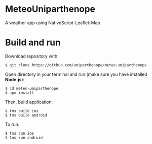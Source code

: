 # MeteoUniparthenope
A weather app using NativeScript-Leaflet-Map

# Build and run
Download repository with:  
``` console
$ git clone https://github.com/uniparthenope/meteo-uniparthenope
```
Open directory in your terminal and run (make sure you have installed **Node.js**):
```console
$ cd meteo-uniparthenope
$ npm install
```
Then, build application:
```console
$ tns build ios
$ tns build android
```
To run:
```console
$ tns run ios
$ tns run android
```
